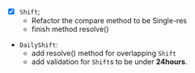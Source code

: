 - [X] `Shift`;
    - Refactor the compare method to be Single-res
    - finish method resolve()
- `DailyShift`:
    - add resolve() method for overlapping `Shift`
    - add validation for `Shift`s to be under **24hours**.